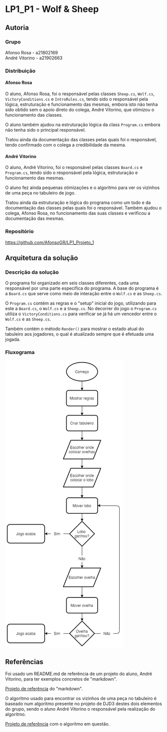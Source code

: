 # LP1_P1 - Wolf & Sheep

## Autoria

### Grupo

Afonso Rosa - a21802169  
André Vitorino - a21902663  

### Distribuição

#### Afonso Rosa

O aluno, Afonso Rosa, foi o responsável pelas classes `Sheep.cs`, `Wolf.cs`,
`VictoryConditions.cs` e `IntroRules.cs`, tendo sido o responsável pela lógica,
estruturação e funcionamento das mesmas, embora isto não tenha sido obtido sem
o apoio direto do colega, André Vitorino, que otimizou o funcionamento das
classes.

O aluno também ajudou na estruturação lógica da class `Program.cs` embora não
tenha sido o principal responsável.

Tratou ainda da documentação das classes pelas quais foi o responsável,
tendo confirmado com o colega a credibilidade da mesma.

#### André Vitorino

O aluno, André Vitorino, foi o responsável pelas classes `Board.cs` e
`Program.cs`, tendo sido o responsável pela lógica, estruturação e funcionamento
das mesmas.

O aluno fez ainda pequenas otimizações e o algoritmo para ver os vizinhos de
uma peça no tabuleiro de jogo.

Tratou ainda da estruturação e lógica do programa como um todo e da documentação
das classes pelas quais foi o responsável. Também ajudou o colega, Afonso Rosa,
no funcionamento das suas classes e verificou a documentação das mesmas.

### Repositório

<https://github.com/AfonsoGR/LP1_Projeto_1>

## Arquitetura da solução

### Descrição da solução

O programa foi organizado em seis classes diferentes, cada uma responsável por
uma parte específica do programa. A base do programa é a `Board.cs` que serve
como meio de interação entre o `Wolf.cs` e as `Sheep.cs`.

O `Program.cs` contém as regras e o "setup" inicial do jogo, utilizando para
este a `Board.cs`, o `Wolf.cs` e a `Sheep.cs`. No decorrer do jogo o
`Program.cs` utiliza o `VictoryConditions.cs` para verificar se já há um
vencedor entre o `Wolf.cs` e as `Sheep.cs`.

Também contém o método `Render()` para mostrar o estado atual do tabuleiro aos
jogadores, o qual é atualizado sempre que é efetuada uma jogada.

### Fluxograma

![Fluxograma](Fluxograma.png)

## Referências

Foi usado um README.md de referência de um projeto do aluno, André Vitorino,
para ter exemplos concretos de "markdown".

[Projeto de referência](https://github.com/Xx-hugo-xX/LP2_P2/tree/master) do
"markdown".

O algoritmo usado para encontrar os vizinhos de uma peça no tabuleiro é baseado
num algoritmo presente no projeto de DJD3 destes dois elementos do grupo, sendo
o aluno André Vitorino o responsável pela realização do algoritmo.

[Projeto de referência](https://github.com/Freeze88-2/MedievalGhostbuster)
com o algoritmo em questão.
